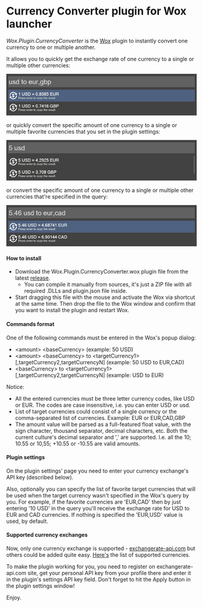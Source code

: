 # Currency Converter plugin for Wox launcher

*Wox.Plugin.CurrencyConverter* is the [Wox](http://www.wox.one) plugin to instantly convert one currency to one or multiple another.

It allows you to quickly get the exchange rate of one currency to a single or multiple other currencies:

![Get the exchange rate quickly](./docs/images/ss-1.png)

or quickly convert the specific amount of one currency to a single or multiple favorite currencies that you set in the plugin settings:

![Get the exchange rate quickly](./docs/images/ss-2.png)

or convert the specific amount of one currency to a single or multiple other currencies that're specified in the query:

![Get the exchange rate quickly](./docs/images/ss-3.png)


#### How to install

* Download the Wox.Plugin.CurrencyConverter.wox plugin file from the latest [release](https://github.com/ruslanmogilevskiy/Wox.Plugin.CurrencyConverter/releases).
  * You can compile it manually from sources, it's just a ZIP file with all required .DLLs and plugin.json file inside.
* Start dragging this file with the mouse and activate the Wox via shortcut at the same time. Then drop the file to the Wox window and confirm that you want to install the plugin and restart Wox.


#### Commands format

One of the following commands must be entered in the Wox's popup dialog:

* &lt;amount&gt; &lt;baseCurrency&gt;  (example: 50 USD)
* &lt;amount&gt; &lt;baseCurrency&gt; to &lt;targetCurrency1&gt;[,targetCurrency2,targetCurrencyN]  (example: 50 USD to EUR,CAD)
* &lt;baseCurrency&gt; to &lt;targetCurrency1&gt;[,targetCurrency2,targetCurrencyN] (example: USD to EUR)

Notice:
* All the entered currencies must be three letter currency codes, like USD or EUR. The codes are case insensitive, i.e. you can enter USD or usd.
* List of target currencies could consist of a single currency or the comma-separated list of currencies. Example: EUR or EUR,CAD,GBP
* The amount value will be parsed as a full-featured float value, with the sign character, thousand separator, decimal characters, etc. Both the current culture's decimal separator and ',' are supported. I.e. all the 10; 10.55 or 10,55; +10.55 or -10.55 are valid amounts.

#### Plugin settings

On the plugin settings' page you need to enter your currency exchange's API key (described below).

Also, optionally you can specify the list of favorite target currencies that will be used when the target currency wasn't specified in the Wox's query by you.
For example, if the favorite currencies are 'EUR,CAD' then by just entering '10 USD' in the query you'll receive the exchange rate for USD to EUR and CAD currencies. If nothing is specified the 'EUR,USD' value is used, by default.

#### Supported currency exchanges

Now, only one currency exchange is supported - [exchangerate-api.com](https://www.exchangerate-api.com) but others could be added quite easy. [Here's](https://www.exchangerate-api.com/docs/supported-currencies) the list of supported currencies.

To make the plugin working for you, you need to register on exchangerate-api.com site, get your personal API key from your profile there and enter it in the plugin's settings API key field. Don't forget to hit the Apply button in the plugin settings window!


Enjoy.
